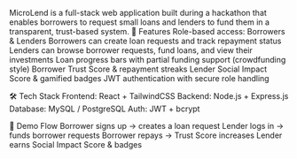 MicroLend is a full-stack web application built during a hackathon that enables borrowers to request small loans and lenders to fund them in a transparent, trust-based system.
🔑 Features
Role-based access: Borrowers & Lenders
Borrowers can create loan requests and track repayment status
Lenders can browse borrower requests, fund loans, and view their investments
Loan progress bars with partial funding support (crowdfunding style)
Borrower Trust Score & repayment streaks
Lender Social Impact Score & gamified badges
JWT authentication with secure role handling

🛠 Tech Stack
Frontend: React + TailwindCSS
Backend: Node.js + Express.js
Database: MySQL / PostgreSQL
Auth: JWT + bcrypt

🚀 Demo Flow
Borrower signs up → creates a loan request
Lender logs in → funds borrower requests
Borrower repays → Trust Score increases
Lender earns Social Impact Score & badges
